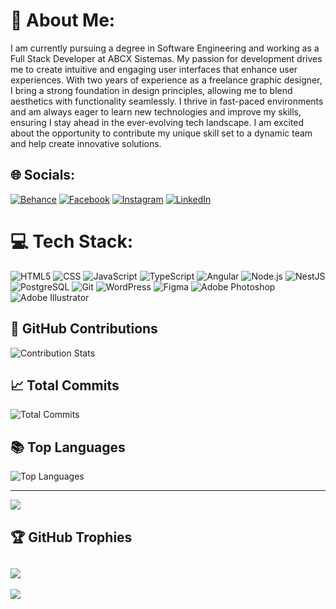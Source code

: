 # 💫 About Me:
I am currently pursuing a degree in Software Engineering and working as a Full Stack Developer at ABCX Sistemas. My passion for development drives me to create intuitive and engaging user interfaces that enhance user experiences. With two years of experience as a freelance graphic designer, I bring a strong foundation in design principles, allowing me to blend aesthetics with functionality seamlessly. I thrive in fast-paced environments and am always eager to learn new technologies and improve my skills, ensuring I stay ahead in the ever-evolving tech landscape. I am excited about the opportunity to contribute my unique skill set to a dynamic team and help create innovative solutions.

## 🌐 Socials:
[![Behance](https://img.shields.io/badge/Behance-1769ff?logo=behance&logoColor=white)](https://www.behance.net/kauandesigner) 
[![Facebook](https://img.shields.io/badge/Facebook-%231877F2.svg?logo=Facebook&logoColor=white)](https://www.facebook.com/kauan.alexander.94/) 
[![Instagram](https://img.shields.io/badge/Instagram-%23E4405F.svg?logo=Instagram&logoColor=white)](https://instagram.com/kauansidestrike) 
[![LinkedIn](https://img.shields.io/badge/LinkedIn-%230077B5.svg?logo=linkedin&logoColor=white)](https://www.linkedin.com/in/kauan-alexander-260b32235/) 

# 💻 Tech Stack:
![HTML5](https://img.shields.io/badge/html5-%23E34F26.svg?style=for-the-badge&logo=html5&logoColor=white) 
![CSS](https://img.shields.io/badge/CSS-239120?&style=for-the-badge&logo=css3&logoColor=white) 
![JavaScript](https://img.shields.io/badge/javascript-%23323330.svg?style=for-the-badge&logo=javascript&logoColor=%23F7DF1E) 
![TypeScript](https://img.shields.io/badge/TypeScript-007ACC?style=for-the-badge&logo=typescript&logoColor=white)
![Angular](https://img.shields.io/badge/Angular-DD0031?style=for-the-badge&logo=angular&logoColor=white)
![Node.js](https://img.shields.io/badge/Node.js-339933?style=for-the-badge&logo=nodedotjs&logoColor=white)
![NestJS](https://img.shields.io/badge/NestJS-E0234E?style=for-the-badge&logo=nestjs&logoColor=white)
![PostgreSQL](https://img.shields.io/badge/PostgreSQL-4169E1?style=for-the-badge&logo=postgresql&logoColor=white)
![Git](https://img.shields.io/badge/GIT-E44C30?style=for-the-badge&logo=git&logoColor=white) 
![WordPress](https://img.shields.io/badge/Wordpress-21759B?style=for-the-badge&logo=wordpress&logoColor=white) 
![Figma](https://img.shields.io/badge/Figma-F24E1E.svg?style=for-the-badge&logo=figma&logoColor=white) 
![Adobe Photoshop](https://img.shields.io/badge/adobephotoshop-%23331A8FF.svg?style=for-the-badge&logo=adobephotoshop&logoColor=white) 
![Adobe Illustrator](https://img.shields.io/badge/adobeillustrator-%23FF9A00.svg?style=for-the-badge&logo=adobeillustrator&logoColor=white)

## 🥇 GitHub Contributions
![Contribution Stats](https://github-readme-stats.vercel.app/api?username=kakalexander&show_icons=true&hide_title=true&hide=prs&theme=radical)

## 📈 Total Commits
![Total Commits](https://github-readme-stats.vercel.app/api/commitss?username=kakalexander&theme=radical)

## 📚 Top Languages
![Top Languages](https://github-readme-stats.vercel.app/api/top-langs/?username=kakalexander&layout=compact&theme=radical)

---
[![](https://visitcount.itsvg.in/api?id=kakalexander&icon=0&color=0)](https://visitcount.itsvg.in)

## 🏆 GitHub Trophies
![](https://github-profile-trophy.vercel.app/?username=kakalexander&theme=radical&no-frame=false&no-bg=true&margin-w=4)
---
[![](https://visitcount.itsvg.in/api?id=kakalexander&icon=0&color=0)](https://visitcount.itsvg.in)
